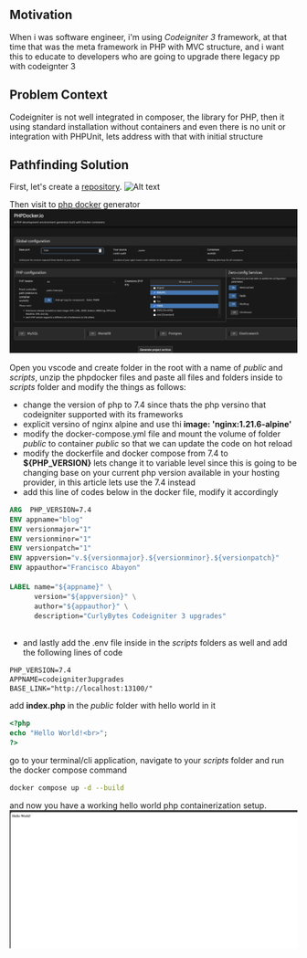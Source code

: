 <!--
author: Francisco Abayon
head: https://www.gravatar.com/avatar/dd90d96a247f981286ae0092abc026ba.jpg
date: 2024-04-06    
title: Codeigniter 3 - PHP Container
tags: codeigniter3, framework, php, configuration, composer, container
images: blog/img/codeignier-3-repository.png
category: Codeigniter 3 Upgrades
status: draft
summary: Rapid PHP Containerization from phpdocker.io!
-->
## Motivation
When i was software engineer, i'm using *Codeigniter 3* framework, at that time that was the meta framework in PHP with MVC structure, and i want this to educate to developers who are going to upgrade there legacy pp with codeignter 3

## Problem Context
Codeigniter is not well integrated in composer, the library for PHP, then it using standard installation without containers and even there is no unit or integration with PHPUnit, lets address with that with initial structure


## Pathfinding Solution
First, let's create a <a href="https://github.com/CurlyBytes/codeigniter-3-upgrades" target="_blank" rel="nofollow">repository</a>.
![Alt text](img/codeignier-3-repository.png "The image for created repository in github for codeigniter 3 upgrades")

Then visit to <a href="https://phpdocker.io/" target="_blank" rel="nofollow">php docker</a> generator
![Alt text](img/phpdocker-ci3-config.png "image configuration from phpdocker.io")

Open you vscode and create folder in the root with a name of *public* and *scripts*, unzip the phpdocker files and paste all files and folders inside to *scripts* folder and modify the things as follows:
- change the version of php to 7.4 since thats the php versino that codeigniter supported with its frameworks
- explicit versino of nginx alpine and use thi __image: 'nginx:1.21.6-alpine'__
- modify the docker-compose.yml file and mount the volume of folder *public* to container *public* so that we can update the code on hot reload
- modify the dockerfile and docker compose from 7.4 to __${PHP_VERSION}__ lets change it to variable level since this is going to be changing base on your current php version available in your hosting provider, in this article lets use the 7.4 instead
- add this line of codes below in the docker file, modify it accordingly
```dockerfile
ARG  PHP_VERSION=7.4
ENV appname="blog"
ENV versionmajor="1"
ENV versionminor="1"
ENV versionpatch="1"
ENV appversion="v.${versionmajor}.${versionminor}.${versionpatch}"
ENV appauthor="Francisco Abayon"

LABEL name="${appname}" \
      version="${appversion}" \
      author="${appauthor}" \
      description="CurlyBytes Codeigniter 3 upgrades" 
        
```
- and lastly add the .env file inside in the *scripts* folders as well and add the following lines of code
```.env
PHP_VERSION=7.4
APPNAME=codeigniter3upgrades
BASE_LINK="http://localhost:13100/"
```

add **index.php** in the *public* folder with hello world in it

```php
<?php
echo "Hello World!<br>";
?>
```
go to your terminal/cli application, navigate to your *scripts* folder and run the docker compose command
```bash
docker compose up -d --build
```

and now you have a working hello world php containerization setup.
![Alt text](img/php-docker-hello-world.png "hello world in php run inside container")
